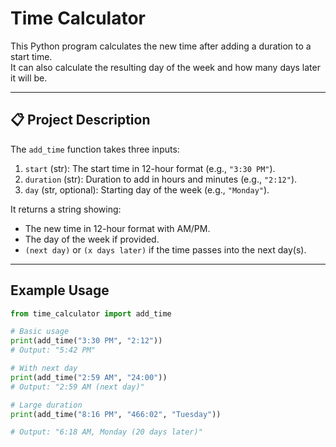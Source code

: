 # Time Calculator

This Python program calculates the new time after adding a duration to a start time.  
It can also calculate the resulting day of the week and how many days later it will be.

---

## 📋 Project Description

The `add_time` function takes three inputs:  
1. `start` (str): The start time in 12-hour format (e.g., `"3:30 PM"`).  
2. `duration` (str): Duration to add in hours and minutes (e.g., `"2:12"`).  
3. `day` (str, optional): Starting day of the week (e.g., `"Monday"`).

It returns a string showing:  
- The new time in 12-hour format with AM/PM.  
- The day of the week if provided.  
- `(next day)` or `(x days later)` if the time passes into the next day(s).

---

## Example Usage

```python
from time_calculator import add_time

# Basic usage
print(add_time("3:30 PM", "2:12"))
# Output: "5:42 PM"

# With next day
print(add_time("2:59 AM", "24:00"))
# Output: "2:59 AM (next day)"

# Large duration
print(add_time("8:16 PM", "466:02", "Tuesday"))

# Output: "6:18 AM, Monday (20 days later)"

